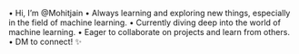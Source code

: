 


• Hi, I’m @Mohitjain
• Always learning and exploring new things, especially in the field of machine learning.
• Currently diving deep into the world of machine learning.
• Eager to collaborate on projects and learn from others.
• DM to connect! ✨
